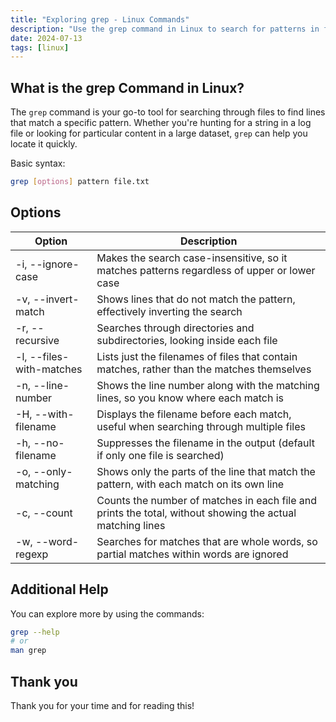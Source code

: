 ```yaml
---
title: "Exploring grep - Linux Commands"
description: "Use the grep command in Linux to search for patterns in files. Explore options for case-insensitive search, and more to filter and find text efficiently."
date: 2024-07-13
tags: [linux]
---
```


## What is the grep Command in Linux?

The `grep` command is your go-to tool for searching through files to find lines that match a specific pattern. Whether you're hunting for a string in a log file or looking for particular content in a large dataset, `grep` can help you locate it quickly.

Basic syntax:

```bash
grep [options] pattern file.txt
```

## Options

| Option                   | Description                                                                                               |
| ------------------------ | --------------------------------------------------------------------------------------------------------- |
| -i, --ignore-case        | Makes the search case-insensitive, so it matches patterns regardless of upper or lower case               |
| -v, --invert-match       | Shows lines that do not match the pattern, effectively inverting the search                               |
| -r, --recursive          | Searches through directories and subdirectories, looking inside each file                                 |
| -l, --files-with-matches | Lists just the filenames of files that contain matches, rather than the matches themselves                |
| -n, --line-number        | Shows the line number along with the matching lines, so you know where each match is                      |
| -H, --with-filename      | Displays the filename before each match, useful when searching through multiple files                     |
| -h, --no-filename        | Suppresses the filename in the output (default if only one file is searched)                              |
| -o, --only-matching      | Shows only the parts of the line that match the pattern, with each match on its own line                  |
| -c, --count              | Counts the number of matches in each file and prints the total, without showing the actual matching lines |
| -w, --word-regexp        | Searches for matches that are whole words, so partial matches within words are ignored                    |

## Additional Help

You can explore more by using the commands:

```bash
grep --help
# or
man grep
```

## Thank you

Thank you for your time and for reading this!
